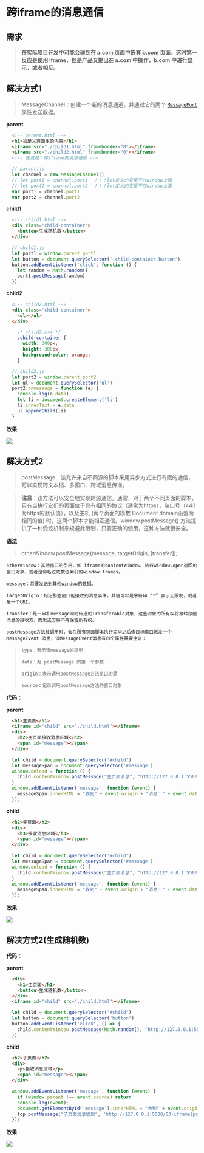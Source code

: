 # 跨iframe的消息通信

## 需求

> **在实际项目开发中可能会碰到在 a.com 页面中嵌套 b.com 页面，这时第一反应是使用 iframe，但是产品又提出在 a.com 中操作，b.com 中进行显示，或者相反。**

## 解决方式1

> MessageChannel：创建一个新的消息通道，并通过它的两个 [`MessagePort`](https://developer.mozilla.org/zh-CN/docs/Web/API/MessagePort) 属性发送数据。


**parent**
```html
  <!-- parent.html -->
  <h1>我是父页面里的内容</h1>
  <iframe src="./child1.html" frameborder="0"></iframe>
  <iframe src="./child2.html" frameborder="0"></iframe>
  <!-- 面试题：跨iframe的消息通信 -->
```
```js
  // parent.js
  let channel = new MessageChannel()
  // let port1 = channel.port1  ！！！let定义的变量不在window上面
  // let port2 = channel.port2  ！！！let定义的变量不在window上面
  var port1 = channel.port1
  var port2 = channel.port2
```

**child1**
```html
  <!-- child1.html -->
  <div class="child-container">
    <button>生成随机数</button>
  </div>
```

```js
  // child1.js
  let port1 = window.parent.port1
  let button = document.querySelector('.child-container button')
  button.addEventListener('click', function () {
    let random = Math.random()
    port1.postMessage(random)
  })
```
**child2**
```html
  <!-- child2.html -->
  <div class="child-container">
    <ul></ul>
  </div>
```

```css
    /* child2.css */
    .child-container {
      width: 300px;
      height: 300px;
      background-color: orange;
    }
```

```js
  // child2.js
  let port2 = window.parent.port2
  let ul = document.querySelector('ul')
  port2.onmessage = function (e) {
    console.log(e.data);
    let li = document.createElement('li')
    li.innerText = e.data
    ul.appendChild(li)
  }
```

**效果**

<img src='./images/15/00.png'>

## 解决方式2

> postMessage：该允许来自不同源的脚本采用异步方式进行有限的通信，可以实现跨文本档、多窗口、跨域消息传递。

> **注意**：该方法可以安全地实现跨源通信。通常，对于两个不同页面的脚本，只有当执行它们的页面位于具有相同的协议（通常为https），端口号（443为https的默认值），以及主机  (两个页面的模数 Document.domain设置为相同的值) 时，这两个脚本才能相互通信。window.postMessage() 方法提供了一种受控机制来规避此限制，只要正确的使用，这种方法就很安全。

**语法**

> otherWindow.postMessage(message, targetOrigin, [transfer]);

`otherWindow：其他窗口的引用，如 iframe的contentWindow、执行window.open返回的窗口对象、或者是命名过或数值索引的window.frames。`

`message：将要发送到其他window的数据。`

`targetOrigin：指定那些窗口能接收到消息事件，其值可以是字符串 “*” 表示无限制，或者是一个URI。`

`transfer：是一串和message同时传递的Transferable对象，这些对象的所有权将被转移给消息的接收方，而发送方将不再保留所有权。`

`postMessage方法被调用时，会在所有页面脚本执行完毕之后像目标窗口派发一个 MessageEvent 消息，该MessageEvent消息有四个属性需要注意：`

> `type：表示该message的类型`
>
> `data：为 postMessage 的第一个参数`
>
> `origin：表示调用postMessage方法窗口的源`
>
> `source：记录调用postMessage方法的窗口对象`

**代码：**

**parent**

```html
  <h1>主页面</h1>
  <iframe id="child" src="./child.html"></iframe>
  <div>
    <h2>主页面接收消息区域</h2>
    <span id="message"></span>
  </div>
```

```js
  let child = document.querySelector('#child')
  let messageSpan = document.querySelector('#message')
  window.onload = function () {
    child.contentWindow.postMessage("主页面消息", "http://127.0.0.1:5500/03-iframe(postMessage)/child.html")
  }
  window.addEventListener('message', function (event) {
    messageSpan.innerHTML = "收到" + event.origin + "消息：" + event.data;
  });
```

**child**

```html
  <h2>子页面</h2>
  <div>
    <h3>接收消息区域</h3>
    <span id="message"></span>
  </div>
```

```js
  let child = document.querySelector('#child')
  let messageSpan = document.querySelector('#message')
  window.onload = function () {
    child.contentWindow.postMessage("主页面消息", "http://127.0.0.1:5500/03-iframe(postMessage)/child.html")
  }
  window.addEventListener('message', function (event) {
    messageSpan.innerHTML = "收到" + event.origin + "消息：" + event.data;
  });
```

**效果**

<img src='./images/15/01.png'>

## 解决方式2(生成随机数)

**代码：**

**parent**

```html
  <div>
    <h1>主页面</h1>
    <button>生成随机数</button>
  </div>
  <iframe id="child" src="./child.html"></iframe>
```

```js
  let child = document.querySelector('#child')
  let button = document.querySelector('button')
  button.addEventListener('click', () => {
    child.contentWindow.postMessage(Math.random(), "http://127.0.0.1:5500/03-iframe(postMessage)%20copy/child.html")
  })
```

**child**

```html
  <h2>子页面</h2>
  <div>
    <p>接收消息区域</p>
    <span id="message"></span>
  </div>
```

```js
  window.addEventListener('message', function (event) {
    if (window.parent !== event.source) return
    console.log(event);
    document.getElementById('message').innerHTML = "收到" + event.origin + "消息：" + event.data;
    top.postMessage("子页面消息收到", 'http://127.0.0.1:5500/03-iframe(postMessage)%20copy/parent.html')
  });
```

**效果**

<img src='./images/15/02.png'>